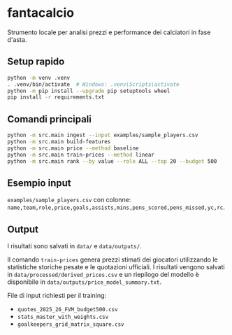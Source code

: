 # fantacalcio

Strumento locale per analisi prezzi e performance dei calciatori in fase d'asta.

## Setup rapido

```bash
python -m venv .venv
. .venv/bin/activate  # Windows: .venv\Scripts\activate
python -m pip install --upgrade pip setuptools wheel
pip install -r requirements.txt
```

## Comandi principali

```bash
python -m src.main ingest --input examples/sample_players.csv
python -m src.main build-features
python -m src.main price --method baseline
python -m src.main train-prices --method linear
python -m src.main rank --by value --role ALL --top 20 --budget 500
```

## Esempio input

`examples/sample_players.csv` con colonne:
`name,team,role,price,goals,assists,mins,pens_scored,pens_missed,yc,rc`.

## Output

I risultati sono salvati in `data/` e `data/outputs/`.

Il comando `train-prices` genera prezzi stimati dei giocatori
utilizzando le statistiche storiche pesate e le quotazioni ufficiali.
I risultati vengono salvati in `data/processed/derived_prices.csv` e
un riepilogo del modello è disponibile in
`data/outputs/price_model_summary.txt`.

File di input richiesti per il training:

- `quotes_2025_26_FVM_budget500.csv`
- `stats_master_with_weights.csv`
- `goalkeepers_grid_matrix_square.csv`
